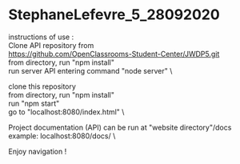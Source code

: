 # StephaneLefevre_5_28092020

instructions of use : \
Clone API repository from \
https://github.com/OpenClassrooms-Student-Center/JWDP5.git \
from directory, run "npm install" \
run server API entering command "node server" \

clone this repository \
from directory, run "npm install" \
run "npm start" \
go to "localhost:8080/index.html" \

Project documentation (API) can be run at "website directory"/docs \
example: localhost:8080/docs/ \

Enjoy navigation !

